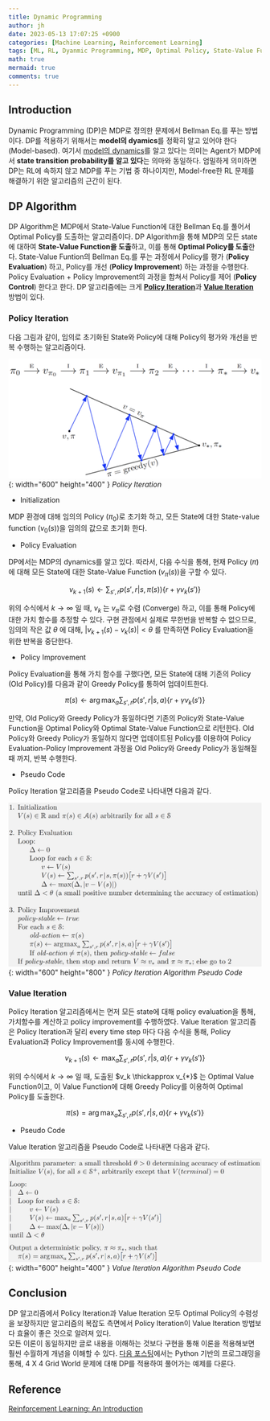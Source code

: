 ```yaml
---
title: Dynamic Programming
author: jh
date: 2023-05-13 17:07:25 +0900
categories: [Machine Learning, Reinforcement Learning]
tags: [ML, RL, Dyanmic Programming, MDP, Optimal Policy, State-Value Function, Bellman Equation, Policy Evaluation, Policy Improvement, Policy Control]
math: true
mermaid: true
comments: true
---
```


## Introduction
Dynamic Programming (DP)은 MDP로 정의한 문제에서 Bellman Eq.를 푸는 방법이다. 
DP를 적용하기 위해서는 **model의 dyamics**를 정확히 알고 있어야 한다 (Model-based).
여기서 [model의 dynamics](https://friendlyvillain.github.io/posts/mdp/#dynamics-of-mdp)를 알고 있다는 의미는 Agent가 MDP에서 **state transition probability를 알고 있다**는 의마와 동일하다. 
엄밀하게 의미하면 DP는 RL에 속하지 않고 MDP를 푸는 기법 중 하나이지만, Model-free한 RL 문제를 해결하기 위한 알고리즘의 근간이 된다. 


## DP Algorithm
DP Algorithm은 MDP에서 State-Value Function에 대한 Bellman Eq.를 풀어서 Optimal Policy를 도출하는 알고리즘이다.
DP Algorithm을 통해 MDP의 모든 state에 대하여 **State-Value Function을 도출**하고, 이를 통해 **Optimal Policy를 도출**한다.
State-Value Funtion의 Bellman Eq.를 푸는 과정에서 Policy를 평가 (**Policy Evaluation**) 하고, Policy를 개선 (**Policy Improvement**) 하는 과정을 수행한다. 
Policy Evaluation + Policy Improvement의 과정을 합쳐서 Policy를 제어 (**Policy Control**) 한다고 한다.
DP 알고리즘에는 크게 [**Policy Iteration**](#policy-iteration)과 [**Value Iteration**](#value-iteration) 방법이 있다. 


### Policy Iteration
다음 그림과 같이, 임의로 초기화된 State와 Policy에 대해 Policy의 평가와 개선을 반복 수행하는 알고리즘이다.

![policy-iteration](/assets/img/posts/dp/policy_iteration.png){: width="600" height="400" }
_Policy Iteration_

- Initialization

MDP 환경에 대해 임의의 Policy ($\pi_{0}$)로 초기화 하고, 모든 State에 대한 State-value function ($v_0(s)$)을 임의의 값으로 초기화 한다. 


- Policy Evaluation

DP에서는 MDP의 dynamics를 알고 있다. 
따라서, 다음 수식을 통해, 현재 Policy ($\pi$) 에 대해 모든 State에 대한 State-Value Function ($v_{\pi}(s)$)을 구할 수 있다. 

$$
v_{k+1}(s) \leftarrow \sum_{s', r} p(s', r | s, \pi(s)) \left\{ r + \gamma v_k(s')   \right\}
$$

위의 수식에서 $k \rightarrow \infty$ 일 때, $v_k$ 는 $v_{\pi}$로 수렴 (Converge) 하고, 이를 통해 Policy에 대한 가치 함수를 추정할 수 있다.
구현 관점에서 실제로 무한번을 반복할 수 없으므로, 임의의 작은 값 $\theta$ 에 대해, $| v_{k+1}(s) - v_{k}(s) | < \theta$ 를 만족하면 Policy Evaluation을 위한 반복을 중단한다.

- Policy Improvement

Policy Evaluation을 통해 가치 함수를 구했다면, 모든 State에 대해 기존의 Policy (Old Policy)를 다음과 같이 Greedy Policy를 통하여 업데이트한다. 

$$
\pi(s) \leftarrow \arg \max_{a} \sum_{s', r} p(s', r | s, a) \left\{ r + \gamma v_k(s')   \right\}
$$

만약, Old Policy와 Greedy Policy가 동일하다면 기존의 Policy와 State-Value Function을 Optimal Policy와 Optimal State-Value Function으로 리턴한다.
Old Policy와 Greedy Policy가 동일하지 않다면 업데이트된 Policy를 이용하여 Policy Evaluation-Policy Improvement 과정을 Old Policy와 Greedy Policy가 동일해질 때 까지, 반복 수행한다.


- Pseudo Code

Policy Iteration 알고리즘을 Pseudo Code로 나타내면 다음과 같다.

![policy-iteration-pseudo-code](/assets/img/posts/dp/policy_iteration_algo.png){: width="600" height="800" }
_Policy Iteration Algorithm Pseudo Code_


### Value Iteration
Policy Iteration 알고리즘에서는 먼저 모든 state에 대해 policy evaluation을 통해, 가치함수를 계산하고 policy improvement를 수행하였다.
Value Iteration 알고리즘은 Policy Iteration과 달리 every time step 마다 다음 수식을 통해, Policy Evaluation과 Policy Improvement를 동시에 수행한다. 

$$
v_{k+1}(s) \leftarrow \max_{a} \sum_{s', r} p(s', r | s, a) \left\{ r + \gamma v_k(s')   \right\}
$$

위의 수식에서 $k \rightarrow \infty$ 일 때, 도출된 $v_k \thickapprox v_{*}$ 는 Optimal Value Function이고, 이 Value Function에 대해 Greedy Policy를 이용하여 Optimal Policy를 도출한다.

$$
\pi(s) = \arg \max_{a} \sum_{s', r} p(s', r | s, a) \left\{ r + \gamma v_k(s')   \right\}
$$

- Pseudo Code

Value Iteration 알고리즘을 Pseudo Code로 나타내면 다음과 같다.

![value-iteration](/assets/img/posts/dp/value_iteration_algo.png){: width="600" height="400" }
_Value Iteration Algorithm Pseudo Code_


## Conclusion
DP 알고리즘에서 Policy Iteration과 Value Iteration 모두 Optimal Policy의 수렴성을 보장하지만 알고리즘의 복잡도 측면에서 Policy Iteration이 Value Iteration 방법보다 효율이 좋은 것으로 알려져 있다.  
모든 이론이 동일하지만 글로 내용을 이해하는 것보다 구현을 통해 이론을 적용해보면 훨씬 수월하게 개념을 이해할 수 있다. 
[다음 포스팅](https://friendlyvillain.github.io/posts/dp-example)에서는 Python 기반의 프로그래밍을 통해, 4 X 4 Grid World 문제에 대해 DP를 적용하여 풀어가는 예제를 다룬다.


## Reference
[Reinforcement Learning: An Introduction](http://incompleteideas.net/book/the-book.html)
